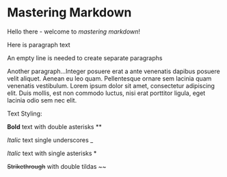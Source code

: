 # Mastering Markdown

Hello there - welcome to _mastering markdown_!

Here is paragraph text

An empty line is needed to create separate paragraphs

Another paragraph...Integer posuere erat a ante venenatis dapibus posuere velit aliquet. Aenean eu leo quam. Pellentesque ornare sem lacinia quam venenatis vestibulum. Lorem ipsum dolor sit amet, consectetur adipiscing elit. Duis mollis, est non commodo luctus, nisi erat porttitor ligula, eget lacinia odio sem nec elit.

Text Styling:

**Bold** text with double asterisks **

_Italic_ text single underscores _

*Italic* text with single asterisks *

~~Strikethrough~~ with double tildas ~~